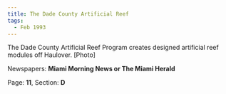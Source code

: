 ```yaml
---  
title: The Dade County Artificial Reef  
tags:  
  - Feb 1993  
---  
```

  
The Dade County Artificial Reef Program creates designed artificial reef modules off Haulover. [Photo]  
  
Newspapers: **Miami Morning News or The Miami Herald**  
  
Page: **11**, Section: **D** 
